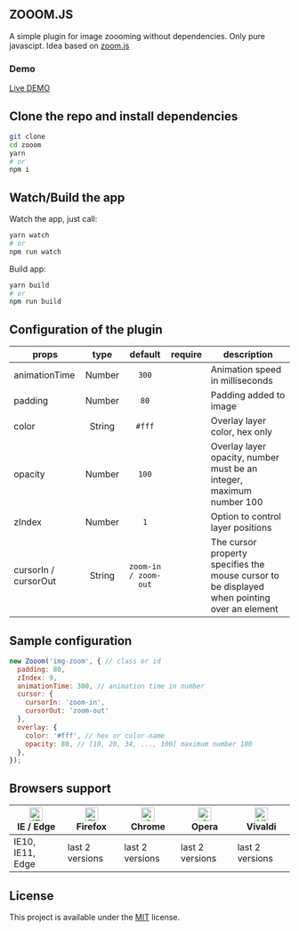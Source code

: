 ## ZOOOM.JS
A simple plugin for image zoooming without dependencies. Only pure javascipt. 
Idea based on [zoom.js](https://github.com/fat/zoom.js)

### Demo

[Live DEMO](https://tomik23.github.io/zooom.js/)

## Clone the repo and install dependencies
```bash
git clone
cd zooom
yarn
# or
npm i
```

## Watch/Build the app
Watch the app, just call:

```bash
yarn watch
# or
npm run watch
```

Build app:

```bash
yarn build
# or
npm run build
```

## Configuration of the plugin

props | type | default | require | description
---- | :-------: | :-------: | :--------: | -----------
animationTime | Number | `300` | | Animation speed in milliseconds
padding | Number | `80` |  | Padding added to image
color | String | `#fff` |  | Overlay layer color, hex only
opacity | Number | `100` |  | Overlay layer opacity, number must be an integer, maximum number 100
zIndex | Number | `1` |  | Option to control layer positions
cursorIn / cursorOut | String | `zoom-in / zoom-out` |  | The cursor property specifies the mouse cursor to be displayed when pointing over an element

## Sample configuration
```javascript
new Zooom('img-zoom', { // class or id
  padding: 80,
  zIndex: 9,
  animationTime: 300, // animation time in number
  cursor: {
    cursorIn: 'zoom-in',
    cursorOut: 'zoom-out'
  },
  overlay: {
    color: '#fff', // hex or color-name
    opacity: 80, // [10, 20, 34, ..., 100] maximum number 100
  },
});
```

## Browsers support

| [<img src="https://raw.githubusercontent.com/alrra/browser-logos/master/src/edge/edge_48x48.png" alt="IE / Edge" width="24px" height="24px" />](http://godban.github.io/browsers-support-badges/)<br/>IE / Edge | [<img src="https://raw.githubusercontent.com/alrra/browser-logos/master/src/firefox/firefox_48x48.png" alt="Firefox" width="24px" height="24px" />](http://godban.github.io/browsers-support-badges/)<br/>Firefox | [<img src="https://raw.githubusercontent.com/alrra/browser-logos/master/src/chrome/chrome_48x48.png" alt="Chrome" width="24px" height="24px" />](http://godban.github.io/browsers-support-badges/)<br/>Chrome | [<img src="https://raw.githubusercontent.com/alrra/browser-logos/master/src/opera/opera_48x48.png" alt="Opera" width="24px" height="24px" />](http://godban.github.io/browsers-support-badges/)<br/>Opera | [<img src="https://raw.githubusercontent.com/alrra/browser-logos/master/src/vivaldi/vivaldi_48x48.png" alt="Vivaldi" width="24px" height="24px" />](http://godban.github.io/browsers-support-badges/)<br/>Vivaldi |
| --------- | --------- | --------- | --------- | --------- |
| IE10, IE11, Edge| last 2 versions| last 2 versions| last 2 versions| last 2 versions

## License
This project is available under the [MIT](https://opensource.org/licenses/mit-license.php) license.